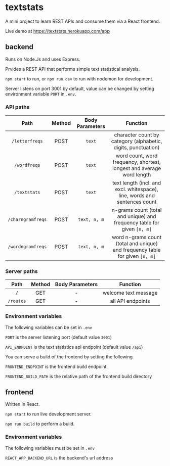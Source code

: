 # textstats
A mini project to learn REST APIs and consume them via a React frontend.

Live demo at https://textstats.herokuapp.com/app
## backend
Runs on Node.Js and uses Express.

Prvides a REST API that performs simple text statistical analysis.

`npm start` to run, or `npm run dev` to run with nodemon for development.

Server listens on port 3001 by default, value can be changed by setting environment variable `PORT` in `.env`.

### API paths
| Path | Method | Body Parameters | Function |
| :--: | :----: | :-------------: | :-------: |
| `/letterfreqs` | POST | `text` | character count by category (alphabetic, digits, punctuation) |
| `/wordfreqs` | POST | `text` | word count, word frequency, shortest, longest and average word length |
| `/textstats` | POST | `text` | text length (incl. and excl. whitespace), line, words and sentences count |
| `/charngramfreqs` | POST | `text, n, m` | n-grams count (total and unique) and frequency table for given `[n, m]` |
| `/wordngramfreqs` | POST | `text, n, m` | word n-grams count (total and unique) and frequency table for given `[n, m]` |

### Server paths
| Path | Method | Body Parameters | Function |
| :--: | :----: | :-------------: | :------: |
| `/` | GET | - | welcome text message |
| `/routes` | GET | - | all API endpoints |

### Environment variables
The following variables can be set in `.env`

`PORT` is the server listening port (default value `3001`)

`API_ENDPOINT` is the text statistics api endpoint (default value `/api`)

You can serve a build of the frontend by setting the following

`FRONTEND_ENDPOINT` is the frontend build endpoint

`FRONTEND_BUILD_PATH` is the relative path of the frontend build directory

## frontend
Written in React.

`npm start` to run live development server.

`npm run build` to perform a build.

### Environment variables
The following variables must be set in `.env`

`REACT_APP_BACKEND_URL` is the backend's url address
